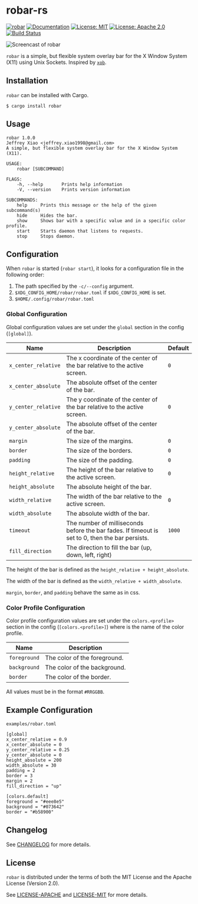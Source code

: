# robar-rs

[![robar](http://meritbadge.herokuapp.com/robar)](https://crates.io/crates/robar)
[![Documentation](https://docs.rs/robar/badge.svg)](https://docs.rs/robar)
[![License: MIT](https://img.shields.io/badge/License-MIT-yellow.svg)](https://opensource.org/licenses/MIT)
[![License: Apache 2.0](https://img.shields.io/badge/License-Apache%202.0-blue.svg)](https://opensource.org/licenses/Apache-2.0)
[![Build Status](https://travis-ci.org/jeffrey-xiao/robar-rs.svg?branch=master)](https://travis-ci.org/jeffrey-xiao/robar-rs)

![Screencast of `robar`](examples/screencast.gif)

`robar` is a simple, but flexible system overlay bar for the X Window System (X11) using Unix
Sockets. Inspired by [`xob`](https://github.com/florentc/xob).

## Installation

`robar` can be installed with Cargo.

```
$ cargo install robar
```

## Usage

```
robar 1.0.0
Jeffrey Xiao <jeffrey.xiao1998@gmail.com>
A simple, but flexible system overlay bar for the X Window System (X11).

USAGE:
    robar [SUBCOMMAND]

FLAGS:
    -h, --help       Prints help information
    -V, --version    Prints version information

SUBCOMMANDS:
    help     Prints this message or the help of the given subcommand(s)
    hide     Hides the bar.
    show     Shows bar with a specific value and in a specific color profile.
    start    Starts daemon that listens to requests.
    stop     Stops daemon.
```

## Configuration

When `robar` is started (`robar start`), it looks for a configuration file in the following order:

1. The path specified by the `-c/--config` argument.
2. `$XDG_CONFIG_HOME/robar/robar.toml` if `$XDG_CONFIG_HOME` is set.
3. `$HOME/.config/robar/robar.toml`

### Global Configuration

Global configuration values are set under the `global` section in the config (`[global]`).

| Name                | Description                                                                                     | Default |
| ------------------- | ----------------------------------------------------------------------------------------------- | ------- |
| `x_center_relative` | The x coordinate of the center of the bar relative to the active screen.                        | `0`     |
| `x_center_absolute` | The absolute offset of the center of the bar.                                                   |         |
| `y_center_relative` | The y coordinate of the center of the bar relative to the active screen.                        | `0`     |
| `y_center_absolute` | The absolute offset of the center of the bar.                                                   |         |
| `margin`            | The size of the margins.                                                                        | `0`     |
| `border`            | The size of the borders.                                                                        | `0`     |
| `padding`           | The size of the padding.                                                                        | `0`     |
| `height_relative`   | The height of the bar relative to the active screen.                                            | `0`     |
| `height_absolute`   | The absolute height of the bar.                                                                 |         |
| `width_relative`    | The width of the bar relative to the active screen.                                             | `0`     |
| `width_absolute`    | The absolute width of the bar.                                                                  |         |
| `timeout`           | The number of milliseconds before the bar fades. If timeout is set to 0, then the bar persists. | `1000`  |
| `fill_direction`    | The direction to fill the bar (up, down, left, right)                                           |         |

The height of the bar is defined as the `height_relative + height_absolute`.

The width of the bar is defined as the `width_relative + width_absolute`.

`margin`, `border`, and `padding` behave the same as in css.

### Color Profile Configuration

Color profile configuration values are set under the `colors.<profile>` section in the config
(`[colors.<profile>]`) where <profile> is the name of the color profile.

| Name         | Description                  |
| ------------ | ---------------------------- |
| `foreground` | The color of the foreground. |
| `background` | The color of the background. |
| `border`     | The color of the border.     |

All values must be in the format `#RRGGBB`.

## Example Configuration

`examples/robar.toml`

```
[global]
x_center_relative = 0.9
x_center_absolute = 0
y_center_relative = 0.25
y_center_absolute = 0
height_absolute = 200
width_absolute = 30
padding = 2
border = 3
margin = 2
fill_direction = "up"

[colors.default]
foreground = "#eee8e5"
background = "#073642"
border = "#b58900"
```

## Changelog

See [CHANGELOG](CHANGELOG.md) for more details.

## License

`robar` is distributed under the terms of both the MIT License and the Apache License (Version 2.0).

See [LICENSE-APACHE](LICENSE-APACHE) and [LICENSE-MIT](LICENSE-MIT) for more details.
